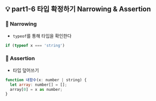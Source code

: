 ## 💡 part1-6 타입 확정하기 Narrowing & Assertion

### 🔹 Narrowing

- `typeof`를 통해 타입을 확인한다

```javascript
if (typeof x === 'string')
```

### 🔹 Assertion

- 타입 덮어쓰기

```javascript
function 내함수(x: number | string) {
  let array: number[] = [];
  array[0] = x as number;
}

```
